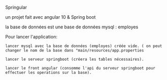 Springular 

un projet fait avec angular 10 & Spring boot 

la base de données est une base de données mysql : employes


Pour lancer l'application: 

    lancer mysql avec la base de données (employes) créée vide. ( on peut changer le nom de la base dans "main/resources/app.properties
   
    lancer le serveur springboot (créera les tables nécessaires).
   
    lancer le front angular (consomme l'api du serveur springboot pour effectuer les operations sur la base). 
